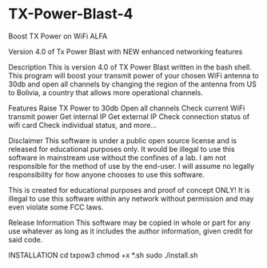 # TX-Power-Blast-4
Boost TX Power on WiFi ALFA

Version 4.0 of Tx Power Blast with NEW enhanced networking features

Description
This is version 4.0 of TX Power Blast written in the bash shell. This program will boost your transmit power of your chosen WiFi antenna to 30db and open all channels by changing the region of the antenna from US to Bolivia, a country that allows more operational channels.

Features
Raise TX Power to 30db Open all channels Check current WiFi transmit power Get internal IP Get external IP Check connection status of wifi card Check individual status, and more...

Disclaimer
This software is under a public open source license and is released for educational purposes only. It would be illegal to use this software in mainstream use without the confines of a lab. I am not responsible for the method of use by the end-user. I will assume no legally responsibility for how anyone chooses to use this software.

This is created for educational purposes and proof of concept ONLY! It is illegal to use this software within any network without permission and may even violate some FCC laws.

Release Information
This software may be copied in whole or part for any use whatever as long as it includes the author information, given credit for said code.

INSTALLATION
cd txpow3
chmod +x *.sh
sudo ./install.sh
